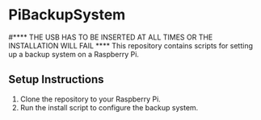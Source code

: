 # PiBackupSystem
#**** THE USB HAS TO BE INSERTED AT ALL TIMES OR THE INSTALLATION WILL FAIL ****
This repository contains scripts for setting up a backup system on a Raspberry Pi.

## Setup Instructions
1. Clone the repository to your Raspberry Pi.
2. Run the install script to configure the backup system.
